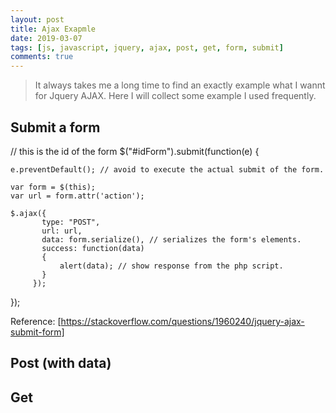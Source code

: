 ```yaml
---
layout: post
title: Ajax Exapmle
date: 2019-03-07
tags: [js, javascript, jquery, ajax, post, get, form, submit]
comments: true
---
```


> It always takes me a long time to find an exactly example what I wannt for Jquery AJAX.  Here I will collect some example I used frequently.

## Submit a form
// this is the id of the form
$("#idForm").submit(function(e) {

    e.preventDefault(); // avoid to execute the actual submit of the form.

    var form = $(this);
    var url = form.attr('action');

    $.ajax({
           type: "POST",
           url: url,
           data: form.serialize(), // serializes the form's elements.
           success: function(data)
           {
               alert(data); // show response from the php script.
           }
         });


});

Reference: [https://stackoverflow.com/questions/1960240/jquery-ajax-submit-form]

## Post (with data)

## Get
